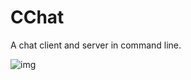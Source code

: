 # CChat
A chat client and server in command line.

![img](https://github.com/lait894/CChat/blob/dev/demo.gif)
